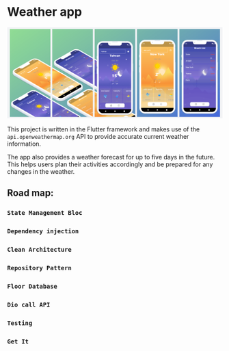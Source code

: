 # Weather app
<p align="center"><img src="assets/Screenshot.png" /></p>

This project is written in the Flutter framework and makes use of the `api.openweathermap.org` API to provide accurate current weather information.

The app also provides a weather forecast for up to five days in the future. This helps users plan their activities accordingly and be prepared for any changes in the weather.

## Road map:
### `State Management Bloc`
### `Dependency injection`
### `Clean Architecture`
### `Repository Pattern`
### `Floor Database`
### `Dio call API`
### `Testing`
### `Get It`

